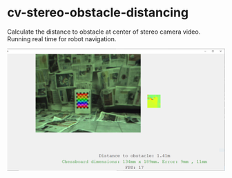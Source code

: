 # cv-stereo-obstacle-distancing
Calculate the distance to obstacle at center of stereo camera video. Running real time for robot navigation.

![Alt text](img/cv_stereo_gui.PNG?raw=true "GUI")
